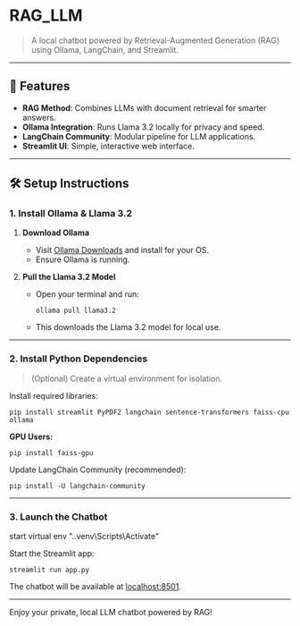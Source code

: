 # RAG_LLM

> A local chatbot powered by Retrieval-Augmented Generation (RAG) using Ollama, LangChain, and Streamlit.

---

## 🚀 Features
- **RAG Method**: Combines LLMs with document retrieval for smarter answers.
- **Ollama Integration**: Runs Llama 3.2 locally for privacy and speed.
- **LangChain Community**: Modular pipeline for LLM applications.
- **Streamlit UI**: Simple, interactive web interface.

---

## 🛠️ Setup Instructions

### 1. Install Ollama & Llama 3.2

1. **Download Ollama**
    - Visit [Ollama Downloads](https://ollama.com/download) and install for your OS.
    - Ensure Ollama is running.

2. **Pull the Llama 3.2 Model**
    - Open your terminal and run:
      ```
      ollama pull llama3.2
      ```
    - This downloads the Llama 3.2 model for local use.

---

### 2. Install Python Dependencies

> (Optional) Create a virtual environment for isolation.

Install required libraries:
```
pip install streamlit PyPDF2 langchain sentence-transformers faiss-cpu ollama
```

**GPU Users:**
```
pip install faiss-gpu
```

Update LangChain Community (recommended):
```
pip install -U langchain-community
```

---

### 3. Launch the Chatbot

start virtual env
".\.venv\Scripts\Activate"                                                         

Start the Streamlit app:
```
streamlit run app.py
```

The chatbot will be available at [localhost:8501](http://localhost:8501).

---

Enjoy your private, local LLM chatbot powered by RAG!

